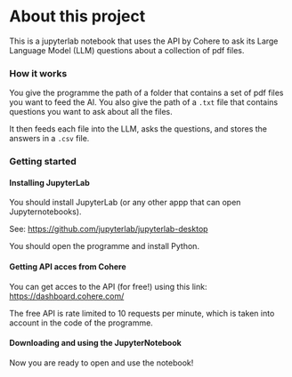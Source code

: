 # About this project
This is a jupyterlab notebook that uses the API by Cohere to ask its Large Language Model (LLM) questions about a collection of pdf files.

### How it works
You give the programme the path of a folder that contains a set of pdf files you want to feed the AI. 
You also give the path of a `.txt` file that contains questions you want to ask about all the files.

It then feeds each file into the LLM, asks the questions, and stores the answers in a `.csv` file.


### Getting started
#### Installing JupyterLab
You should install JupyterLab (or any other appp that can open Jupyternotebooks). 

See: https://github.com/jupyterlab/jupyterlab-desktop

You should open the programme and install Python.

#### Getting API acces from Cohere
You can get acces to the API (for free!) using this link: https://dashboard.cohere.com/

The free API is rate limited to 10 requests per minute, which is taken into account in the code of the programme.

#### Downloading and using the JupyterNotebook
Now you are ready to open and use the notebook!
